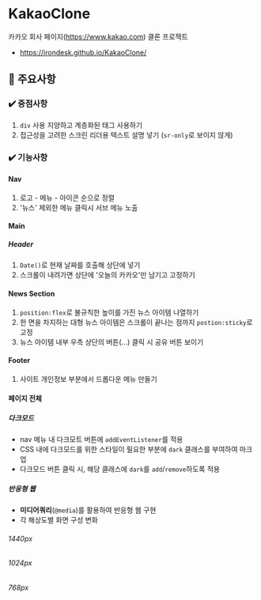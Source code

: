 # KakaoClone
카카오 회사 페이지(https://www.kakao.com) 클론 프로젝트
 * https://irondesk.github.io/KakaoClone/

## 📌 주요사항
### ✔️ 중점사항
  1. ``div`` 사용 지양하고 계층화된 태그 사용하기
  2. 접근성을 고려한 스크린 리더용 텍스트 설명 넣기 (``sr-only``로 보이지 않게)
### ✔️ 기능사항
#### Nav
  1. 로고 - 메뉴 - 아이콘 순으로 정렬
  2. '뉴스' 제외한 메뉴 클릭시 서브 메뉴 노출 

#### Main
##### Header
  1. ``Date()``로 현재 날짜를 호출해 상단에 넣기
  2. 스크롤이 내려가면 상단에 '오늘의 카카오'만 남기고 고정하기

#### News Section
  1. ``position:flex``로 불규칙한 높이를 가진 뉴스 아이템 나열하기
  2. 한 면을 차지하는 대형 뉴스 아이템은 스크롤이 끝나는 점까지 ``postion:sticky``로 고정
  3. 뉴스 아이템 내부 우측 상단의 버튼(...) 클릭 시 공유 버튼 보이기

#### Footer
  1. 사이트 개인정보 부분에서 드롭다운 메뉴 만들기

#### 페이지 전체
##### 다크모드
  * nav 메뉴 내 다크모트 버튼에 ``addEventListener``를 적용
  * CSS 내에 다크모드를 위한 스타일이 필요한 부분에 ``dark`` 클래스를 부여하여 마크업
  * 다크모드 버튼 클릭 시, 해당 클래스에 ``dark``를 ``add``/``remove``하도록 적용

##### 반응형 웹
  * **미디어쿼리**(``@media``)를 활용하여 반응형 웹 구현
  * 각 해상도별 화면 구성 변화
###### 1440px
###### 1024px
###### 768px

